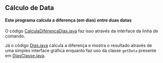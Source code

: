 ## Cálculo de Data

#### Este programa calcula a diferença (em dias) entre duas datas

O código [CalculaDiferencaDias.java](https://github.com/mdmundo/calculaData/blob/master/CalculaDiferencaDias.java) faz isso através da interface da linha de comando.

Já o código [Dias.java](https://github.com/mdmundo/calculaData/blob/master/Dias.java) calcula a diferença e mostra o resultado através de uma simples interface gráfica enquanto faz uso da classe `getData` presente em [DiasClasse.java](https://github.com/mdmundo/calculaData/blob/master/DiasClasse.java).
